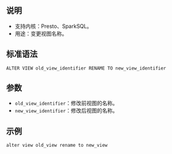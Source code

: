## 说明
- 支持内核：Presto、SparkSQL。
- 用途：变更视图名称。

## 标准语法
```
ALTER VIEW old_view_identifier RENAME TO new_view_identifier
```


## 参数
- `old_view_identifier`：修改前视图的名称。
- `new_view_identifier`：修改后视图的名称。

## 示例
```
alter view old_view rename to new_view
```



